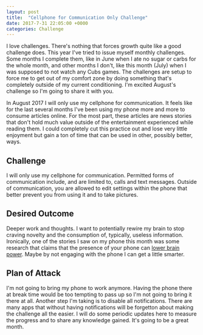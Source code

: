 ```yaml
---
layout: post
title:  "Cellphone for Communication Only Challenge"
date: 2017-7-31 22:05:00 +0000
categories: Challenge
---
```


I love challenges. There's nothing that forces growth quite like a good challenge does. This year I've tried to issue myself monthly challenges. Some months I complete them, like in June when I ate no sugar or carbs for the whole month, and other months I don't, like this month (July) when I was supposed to not watch any Cubs games. The challenges are setup to force me to get out of my comfort zone by doing something that's completely outside of my current conditioning. I'm excited August's challenge so I'm going to share it with you.

In August 2017 I will only use my cellphone for communication. It feels like for the last several months I've been using my phone more and more to consume articles online. For the most part, these articles are news stories that don't hold much value outside of the entertainment experienced while reading them. I could completely cut this practice out and lose very little enjoyment but gain a ton of time that can be used in other, possibly better, ways.

Challenge
--------
I will only use my cellphone for communication. Permitted forms of communication include, and are limited to, calls and text messages. Outside of communication, you are allowed to edit settings within the phone that better prevent you from using it and to take pictures.

Desired Outcome
--------
Deeper work and thoughts. I want to potentially rewire my brain to stop craving novelty and the consumption of, typically, useless information. Ironically, one of the stories I saw on my phone this month was some research that claims that the presence of your phone can [lower brain power][iq]. Maybe by not engaging with the phone I can get a little smarter.

Plan of Attack
--------
I'm not going to bring my phone to work anymore. Having the phone there at break time would be too tempting to pass up so I'm not going to bring it there at all. Another step I'm taking is to disable all notifications. There are many apps that without having notifications will be forgetton about making the challenge all the easier. I will do some periodic updates here to measure the progress and to share any knowledge gained. It's going to be a great month.

[iq]: https://www.sciencedaily.com/releases/2017/06/170623133039.htm